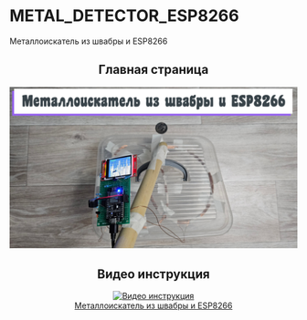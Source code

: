 # METAL_DETECTOR_ESP8266
Металлоискатель из швабры и ESP8266

<h2 align="center">Главная страница</h2>
<img src="https://github.com/chevichelov/METAL_DETECTOR_ESP8266/blob/main/IMG/MAIN.jpg" />

<h2 align="center">Видео инструкция</h2>
<div align="center">
  <a href="https://www.youtube.com/watch?v=yu6HyQmBASM"><img src="https://img.youtube.com/vi/yu6HyQmBASM/maxresdefault.jpg" alt="Видео инструкция">
  <div>Металлоискатель из швабры и ESP8266</div>
  </a>
</div>


